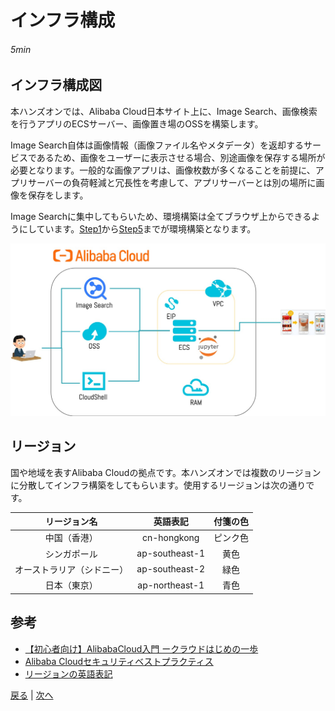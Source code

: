 # インフラ構成
###### 5min

## インフラ構成図
本ハンズオンでは、Alibaba Cloud日本サイト上に、Image Search、画像検索を行うアプリのECSサーバー、画像置き場のOSSを構築します。

Image Search自体は画像情報（画像ファイル名やメタデータ）を返却するサービスであるため、画像をユーザーに表示させる場合、別途画像を保存する場所が必要となります。一般的な画像アプリは、画像枚数が多くなることを前提に、アプリサーバーの負荷軽減と冗長性を考慮して、アプリサーバーとは別の場所に画像を保存をします。

Image Searchに集中してもらいため、環境構築は全てブラウザ上からできるようにしています。[Step1](Step1.md)から[Step5](Step5.md)までが環境構築となります。

![インフラ構成図](img/infra.png)

## リージョン
国や地域を表すAlibaba Cloudの拠点です。本ハンズオンでは複数のリージョンに分散してインフラ構築をしてもらいます。使用するリージョンは次の通りです。

| リージョン名 | 英語表記 | 付箋の色 |
|:-----:|:------------:|:------------:|
| 中国（香港） | cn-hongkong | ピンク色 |
| シンガポール | ap-southeast-1 | 黄色 |
| オーストラリア（シドニー） | ap-southeast-2 | 緑色 |
| 日本（東京） | ap-northeast-1 | 青色 |

## 参考
- [【初心者向け】AlibabaCloud入門 ークラウドはじめの一歩](https://www.slideshare.net/sbcloud/alibabacloud)
- [Alibaba Cloudセキュリティベストプラクティス](https://www.slideshare.net/sbcloud/alibaba-cloud)
- [リージョンの英語表記](https://jp.alibabacloud.com/help/doc-detail/40654.htm)

[戻る](README.md) | [次へ](Step1.md)
